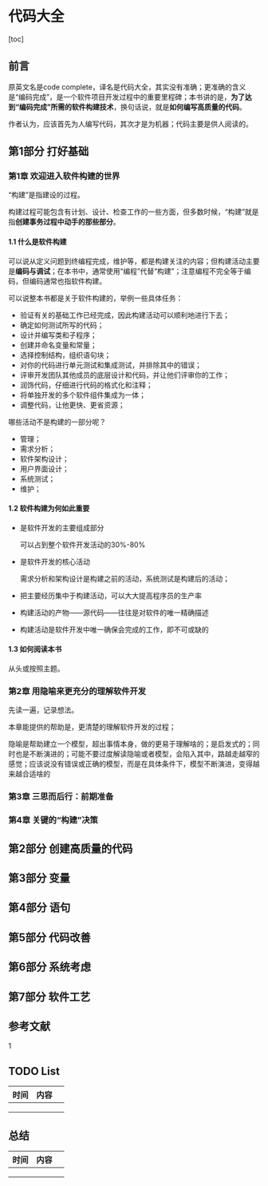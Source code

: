 # 代码大全

[toc]

## 前言

原英文名是code complete，译名是代码大全，其实没有准确；更准确的含义是“编码完成”，是一个软件项目开发过程中的重要里程碑；本书讲的是，**为了达到“编码完成”所需的软件构建技术**，换句话说，就是**如何编写高质量的代码**。

作者认为，应该首先为人编写代码，其次才是为机器；代码主要是供人阅读的。

## 第1部分 打好基础

### 第1章 欢迎进入软件构建的世界

“构建”是指建设的过程。

构建过程可能包含有计划、设计、检查工作的一些方面，但多数时候，“构建”就是指**创建事务过程中动手的那些部分**。

#### 1.1 什么是软件构建

可以说从定义问题到终编程完成，维护等，都是构建关注的内容；但构建活动主要是**编码与调试**；在本书中，通常使用“编程”代替“构建”；注意编程不完全等于编码，但编码通常也指软件构建。

可以说整本书都是关于软件构建的，举例一些具体任务：

- 验证有关的基础工作已经完成，因此构建活动可以顺利地进行下去；
- 确定如何测试所写的代码；
- 设计并编写类和子程序；
- 创建并命名变量和常量；
- 选择控制结构，组织语句块；
- 对你的代码进行单元测试和集成测试，并排除其中的错误；
- 评审开发团队其他成员的底层设计和代码，并让他们评审你的工作；
- 润饰代码，仔细进行代码的格式化和注释；
- 将单独开发的多个软件组件集成为一体；
- 调整代码，让他更快、更省资源；

哪些活动不是构建的一部分呢？

- 管理；
- 需求分析；
- 软件架构设计；
- 用户界面设计；
- 系统测试；
- 维护；

#### 1.2 软件构建为何如此重要

- 是软件开发的主要组成部分

  可以占到整个软件开发活动的30%-80%

- 是软件开发的核心活动

  需求分析和架构设计是构建之前的活动，系统测试是构建后的活动；

- 把主要经历集中于构建活动，可以大大提高程序员的生产率

- 构建活动的产物——源代码——往往是对软件的唯一精确描述

- 构建活动是软件开发中唯一确保会完成的工作，即不可或缺的

#### 1.3 如何阅读本书

从头或按照主题。

### 第2章 用隐喻来更充分的理解软件开发

先读一遍，记录想法。

本章能提供的帮助是，更清楚的理解软件开发的过程；

隐喻是帮助建立一个模型，超出事情本身，做的更易于理解啥的；是启发式的；同时也是不断演进的；可能不要过度解读隐喻或者模型，会陷入其中，路越走越窄的感觉；应该说没有错误或正确的模型，而是在具体条件下，模型不断演进，变得越来越合适啥的

### 第3章 三思而后行：前期准备

### 第4章 关键的“构建”决策

## 第2部分 创建高质量的代码



## 第3部分 变量

## 第4部分 语句

## 第5部分 代码改善

## 第6部分 系统考虑

## 第7部分 软件工艺

## 参考文献

1 



## TODO List

| 时间 | 内容 |      |
| ---- | ---- | ---- |
|      |      |      |
|      |      |      |
|      |      |      |



## 总结

| 时间 | 内容 |      |
| ---- | ---- | ---- |
|      |      |      |
|      |      |      |
|      |      |      |



